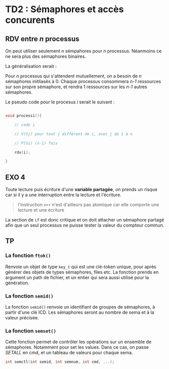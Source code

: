 # TD2 : Sémaphores et accès concurents

## RDV entre *n* processus

On peut utiliser seulement *n* sémpahores pour *n* processus. Néanmoins ce ne sera plus des sémaphores binaires.

La généralisation serait :

Pour *n* processus qui s'attendent mutuellement, on a besoin de *n* sémaphores initliasés à 0. Chaque processus consommera *n-1* ressources sur son propre sémaphore, et rendra 1 ressources sur les *n-1* autres sémaphores.

Le pseudo code pour le procesus *i* serait le suivant :

```C

void processi(){

    // code i

    // V(Sj) pour tout j différent de i, avec j de 1 à n

    // P(Si) (n-1) fois

    rdv(i);

}

```

## EXO 4

Toute lecture puis écriture d'une **variable partagée**, on prends un risque car si il y a une interruption entre la lecture et l'écriture.

> l'instruction `n++` n'est d'ailleurs pas atomique car elle comporte une lecture et une écriture

La section de `if` est donc critique et on doit attacher un sémaphore partagé afin que un seul processus ne puisse tester la valeur du compteur commun.

## TP

### La fonction `ftok()`

Renvoie un objet de type `key_t` qui est une clé-token unique, pour après générer des objets de types sémaphores, files etc. La fonction prends en argument un path de fichier, et un entier qui sera aussi utilisé pour la génération.

### La fonction `semid()`

La fonction `semid()` renvoie un identifiant de groupes de sémaphores, à partir d'une clé ICD. Les sémaphores seront au nombre de sema et à la valeur précisée.

### La fonction `semset()`

Cette fonction permet de contrôler les opérations sur un ensemble de sémaphores. Notamment pour set les values. Dans ce cas, on passe *SETALL* en cmd, et un tableau de valeurs pour chaque sema.

```c
int semctl(int semid, int semnum, int cmd, ...);
```
